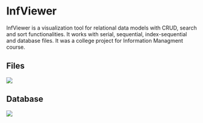 # InfViewer

InfViewer is a visualization tool for relational data models with CRUD, search and sort functionalities. It works with serial, sequential, index-sequential and database files. It was a college project for Information Managment course.

## Files
![](https://i.imgur.com/Mm4xn0R.png)

## Database
![](https://i.imgur.com/vZDILZi.png)
